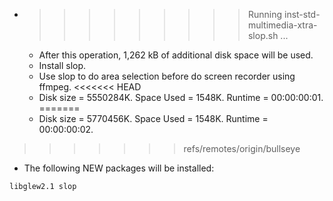 * >>>>>>>>> Running inst-std-multimedia-xtra-slop.sh ...
  * After this operation, 1,262 kB of additional disk space will be used.
  * Install slop.
  * Use slop to do area selection before do screen recorder using ffmpeg.
<<<<<<< HEAD
  * Disk size = 5550284K. Space Used = 1548K. Runtime = 00:00:00:01.
=======
  * Disk size = 5770456K. Space Used = 1548K. Runtime = 00:00:00:02.
>>>>>>> refs/remotes/origin/bullseye
  * The following NEW packages will be installed:
  ```bash
libglew2.1 slop
  ```
